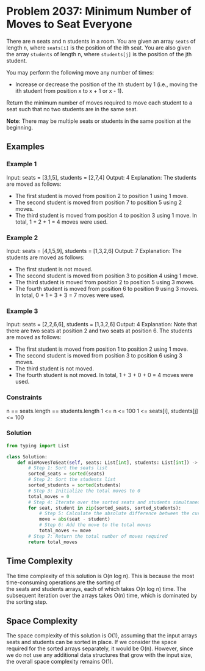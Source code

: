 # Problem 2037: Minimum Number of Moves to Seat Everyone

There are n seats and n students in a room. You are given an array `seats` of length n, where `seats[i]` is the position of the ith seat. You are also given the array `students` of length n, where `students[j]` is the position of the jth student.

You may perform the following move any number of times:

- Increase or decrease the position of the ith student by 1 (i.e., moving the ith student from position x to x + 1 or x - 1).

Return the minimum number of moves required to move each student to a seat such that no two students are in the same seat.

**Note**: There may be multiple seats or students in the same position at the beginning.

## Examples

### Example 1

Input: seats = [3,1,5], students = [2,7,4]
Output: 4
Explanation: The students are moved as follows:

- The first student is moved from position 2 to position 1 using 1 move.
- The second student is moved from position 7 to position 5 using 2 moves.
- The third student is moved from position 4 to position 3 using 1 move.
  In total, 1 + 2 + 1 = 4 moves were used.

### Example 2

Input: seats = [4,1,5,9], students = [1,3,2,6]
Output: 7
Explanation: The students are moved as follows:

- The first student is not moved.
- The second student is moved from position 3 to position 4 using 1 move.
- The third student is moved from position 2 to position 5 using 3 moves.
- The fourth student is moved from position 6 to position 9 using 3 moves.
  In total, 0 + 1 + 3 + 3 = 7 moves were used.

### Example 3

Input: seats = [2,2,6,6], students = [1,3,2,6]
Output: 4
Explanation: Note that there are two seats at position 2 and two seats at position 6.
The students are moved as follows:

- The first student is moved from position 1 to position 2 using 1 move.
- The second student is moved from position 3 to position 6 using 3 moves.
- The third student is not moved.
- The fourth student is not moved.
  In total, 1 + 3 + 0 + 0 = 4 moves were used.

### Constraints

n == seats.length == students.length
1 <= n <= 100
1 <= seats[i], students[j] <= 100

### Solution

```python
from typing import List

class Solution:
    def minMovesToSeat(self, seats: List[int], students: List[int]) -> int:
        # Step 1: Sort the seats list
        sorted_seats = sorted(seats)
        # Step 2: Sort the students list
        sorted_students = sorted(students)
        # Step 3: Initialize the total moves to 0
        total_moves = 0
        # Step 4: Iterate over the sorted seats and students simultaneously
        for seat, student in zip(sorted_seats, sorted_students):
            # Step 5: Calculate the absolute difference between the current seat and student
            move = abs(seat - student)
            # Step 6: Add the move to the total moves
            total_moves += move
        # Step 7: Return the total number of moves required
        return total_moves
```
<h2>Time Complexity</h2>
The time complexity of this solution is O(n log n). This is because the most time-consuming operations are the sorting of <br>the seats and students arrays, each of which takes O(n log n) time. The subsequent iteration over the arrays takes O(n) time, which is dominated by the sorting step.<br>

<h2>Space Complexity</h2>
The space complexity of this solution is O(1), assuming that the input arrays seats and students can be sorted in place. If we consider the space required for the sorted arrays separately, it would be O(n). However, since we do not use any additional data structures that grow with the input size, the overall space complexity remains O(1).<br>
